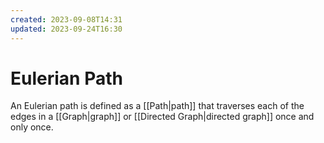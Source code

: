 ```yaml
---
created: 2023-09-08T14:31
updated: 2023-09-24T16:30
---
```


# Eulerian Path

An Eulerian path is defined as a [[Path|path]] that traverses each of the edges in a [[Graph|graph]] or [[Directed Graph|directed graph]] once and only once.